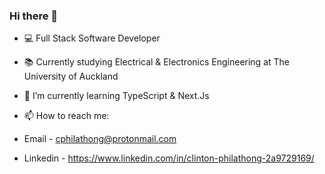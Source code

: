 ### Hi there 👋

- 💻 Full Stack Software Developer 
- 📚 Currently studying Electrical & Electronics Engineering at The University of Auckland
- 🌱 I’m currently learning TypeScript & Next.Js
- 📫 How to reach me: 

- Email - cphilathong@protonmail.com
- Linkedin - https://www.linkedin.com/in/clinton-philathong-2a9729169/
